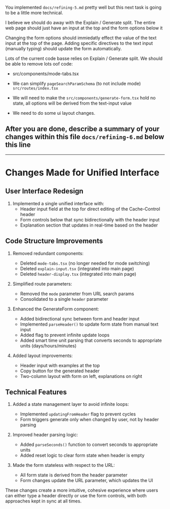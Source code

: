 You implemented `docs/refining-5.md` pretty well but this next task is going to be a little more technical.

I believe we should do away with the Explain / Generate split. The entire web page should just have an input at the top and the form options below it

Changing the form options should immiedatly effect the value of the text input at the top of the page. Adding specific directives to the text input (manually typing) should update the form automatically.

Lots of the current code basse relies on Explain / Generate split. We should be able to remove lots oof code:

- src/components/mode-tabs.tsx

- We can simplify `pageSearchParamSchema` (to not include mode) `src/routes/index.tsx`

- We will need to make the `src/components/generate-form.tsx` hold no state, all options will be derived from the text-input value

- We need to do some ui layout changes.

## After you are done, describe a summary of your changes within this file `docs/refining-6.md` below this line

---

# Changes Made for Unified Interface

## User Interface Redesign

1. Implemented a single unified interface with:
   - Header input field at the top for direct editing of the Cache-Control header
   - Form controls below that sync bidirectionally with the header input
   - Explanation section that updates in real-time based on the header

## Code Structure Improvements

1. Removed redundant components:

   - Deleted `mode-tabs.tsx` (no longer needed for mode switching)
   - Deleted `explain-input.tsx` (integrated into main page)
   - Deleted `header-display.tsx` (integrated into main page)

2. Simplified route parameters:

   - Removed the `mode` parameter from URL search params
   - Consolidated to a single `header` parameter

3. Enhanced the GenerateForm component:

   - Added bidirectional sync between form and header input
   - Implemented `parseHeader()` to update form state from manual text input
   - Added flag to prevent infinite update loops
   - Added smart time unit parsing that converts seconds to appropriate units (days/hours/minutes)

4. Added layout improvements:
   - Header input with examples at the top
   - Copy button for the generated header
   - Two-column layout with form on left, explanations on right

## Technical Features

1. Added a state management layer to avoid infinite loops:

   - Implemented `updatingFromHeader` flag to prevent cycles
   - Form triggers generate only when changed by user, not by header parsing

2. Improved header parsing logic:

   - Added `parseSeconds()` function to convert seconds to appropriate units
   - Added reset logic to clear form state when header is empty

3. Made the form stateless with respect to the URL:
   - All form state is derived from the header parameter
   - Form changes update the URL parameter, which updates the UI

These changes create a more intuitive, cohesive experience where users can either type a header directly or use the form controls, with both approaches kept in sync at all times.
